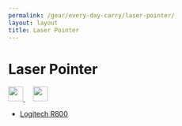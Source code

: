 ```yaml
---
permalink: /gear/every-day-carry/laser-pointer/
layout: layout
title: Laser Pointer
---
```


<div class="center">

   <h1>Laser Pointer</h1>
   
   <a href="https://github.com/StevenTammen/steventammen.github.io/edit/master/pages/gear/every-day-carry/laser-pointer.md" target="_blank">
     <img src="https://steventammen.github.io/assets/images/GitHub.png" height="30" width="30">
   </a> &nbsp; &nbsp;
   
   <a href="http://prose.io/#StevenTammen/steventammen.github.io/edit/master/pages/gear/every-day-carry/laser-pointer.md" target="_blank">
     <img src="https://steventammen.github.io/assets/images/Prose.png" height="30" width="30">
   </a>
   
</div>

- [Logitech R800](https://www.amazon.com/gp/product/B002GHBUTU/)
